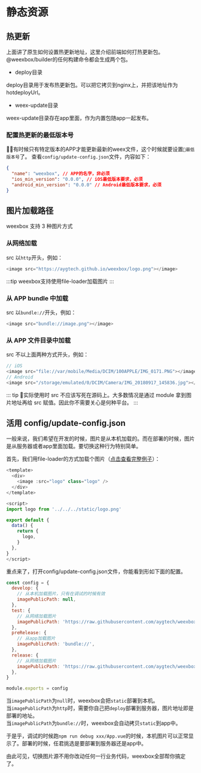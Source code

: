 # 静态资源

## 热更新

上面讲了原生如何设置热更新地址，这里介绍前端如何打热更新包。  
@weexbox/builder的任何构建命令都会生成两个包。

- deploy目录

deploy目录用于发布热更新包。可以把它拷贝到nginx上，并把该地址作为hotdeployUrl。

- weex-update目录

weex-update目录存在app里面，作为内置包随app一起发布。

### 配置热更新的最低版本号

有时候只有特定版本的APP才能更新最新的weex文件，这个时候就要设置`最低版本号`了。
查看`config/update-config.json`文件，内容如下：
```json
{
  "name": "weexbox", // APP的名字，非必须
  "ios_min_version": "0.0.0", // iOS最低版本要求，必须
  "android_min_version": "0.0.0" // Android最低版本要求，必须
}
```

## 图片加载路径

weexbox 支持 3 种图片方式

### 从网络加载

src 以`http`开头，例如：

```js
<image src="https://aygtech.github.io/weexbox/logo.png"></image>
```

:::tip
weexbox支持使用file-loader加载图片
:::

### 从 APP bundle 中加载

src 以`bundle://`开头，例如：

```js
<image src="bundle://image.png"></image>
```

### 从 APP 文件目录中加载

src 不以上面两种方式开头，例如：

```js
// iOS
<image src="file://var/mobile/Media/DCIM/100APPLE/IMG_0171.PNG"></image>
// Android
<image src="/storage/emulated/0/DCIM/Camera/IMG_20180917_145836.jpg"></image>
```

::: tip
实际使用时 src 不应该写死在源码上。大多数情况是通过 module 拿到图片地址再给 src 赋值。因此你不需要关心是何种平台。
:::

## 活用 config/update-config.json

一般来说，我们希望在开发的时候，图片是从本机加载的。而在部署的时候，图片是从服务器或者app里面加载。要切换这种行为特别简单。

首先，我们用file-loader的方式加载个图片（[点击查看完整例子](https://github.com/aygtech/weexbox-template/blob/master/src/page/page1/App.vue)）：

```js
<template>
  <div>
    <image :src="logo" class="logo" />
  </div>
</template>

<script>
import logo from '../../../static/logo.png'

export default {
  data() {
    return {
      logo,
    }
  },
}
</script>
```

重点来了，打开config/update-config.json文件，你能看到形如下面的配置。

```js
const config = {
  develop: {
    // 从本机加载图片，只有在调试的时候有效
    imagePublicPath: null,
  },
  test: {
    // 从网络加载图片
    imagePublicPath: 'https://raw.githubusercontent.com/aygtech/weexbox-template/master/deploy',
  },
  preRelease: {
    // 从app加载图片
    imagePublicPath: 'bundle://',
  },
  release: {
    // 从网络加载图片
    imagePublicPath: 'https://raw.githubusercontent.com/aygtech/weexbox-template/master/deploy',
  },
}

module.exports = config
```

当`imagePublicPath`为`null`时，weexbox会把`static`部署到本机。  
当`imagePublicPath`为`http`时，需要你自己把`deploy`部署到服务器，图片地址即是部署的地址。  
当`imagePublicPath`为`bundle://`时，weexbox会自动拷贝`static`到app中。

于是乎，调试的时候跑`npm run debug xxx/App.vue`的时候，本机图片可以正常显示了。部署的时候，任君挑选是要部署到服务器还是app中。

由此可见，切换图片源不用你改动任何一行业务代码，weexbox全部帮你搞定了。
